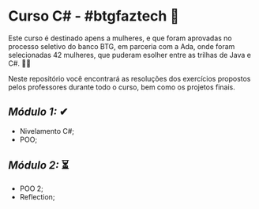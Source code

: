 # Curso C# - #btgfaztech 📘

Este curso é destinado apens a mulheres, e que foram aprovadas no processo seletivo do banco BTG, em parceria com a Ada, onde foram selecionadas 42 mulheres, que puderam esolher entre as trilhas de Java e C#.  👯‍♀️

Neste repositório você encontrará as resoluções dos exercícios propostos pelos professores durante todo o curso, bem como os projetos finais.

## *Módulo 1:* ✔ 
* Nivelamento C#;
* POO;
  
## *Módulo 2:* ⏳

* POO 2;
* Reflection;



